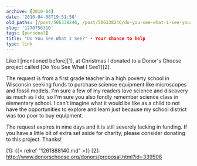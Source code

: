 ```yaml
---
archive: [2010-04]
date: '2010-04-08T19:51:50'
old_paths: [/post/506338246, /post/506338246/do-you-see-what-i-see-your-chance-to-help]
slug: '1270756310'
tags: [personal]
title: "Do You See What I See?" - Your chance to help
type: link
---
```


Like I [mentioned before][1], at Christmas I donated to a Donor's Choose
project called [Do You See What I See?][2].

The request is from a first grade teacher in a high poverty school in
Wisconsin seeking funds to purchase science equipment like microscopes and
fossil models.  I'm sure a few of my readers love science and discovery as
much as I do, so I'm sure you also fondly remember science class in
elementary school.  I can't imagine what it would be like as a child to
not have the opportunities to explore and learn just because my school
district was too poor to buy equipment.

The request expires in nine days and it is still severely lacking in
funding.  If you have a little bit of extra set aside for charity, please
consider donating to this project.  Thanks!

[1]: {{< relref "1261888140.md" >}}
[2]: http://www.donorschoose.org/donors/proposal.html?id=339508
